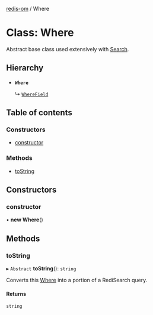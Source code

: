 [redis-om](../README.md) / Where

# Class: Where

Abstract base class used extensively with [Search](Search.md).

## Hierarchy

- **`Where`**

  ↳ [`WhereField`](WhereField.md)

## Table of contents

### Constructors

- [constructor](Where.md#constructor)

### Methods

- [toString](Where.md#tostring)

## Constructors

### constructor

• **new Where**()

## Methods

### toString

▸ `Abstract` **toString**(): `string`

Converts this [Where](Where.md) into a portion of a RediSearch query.

#### Returns

`string`

